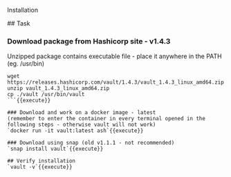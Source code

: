 Installation

## Task

### Download package from Hashicorp site - v1.4.3
Unzipped package contains executable file - place it anywhere in the PATH (eg. /usr/bin)
```
wget https://releases.hashicorp.com/vault/1.4.3/vault_1.4.3_linux_amd64.zip
unzip vault_1.4.3_linux_amd64.zip
cp ./vault /usr/bin/vault
```{{execute}}

### Download and work on a docker image - latest
(remember to enter the container in every terminal opened in the following steps - otherwise vault will not work)
`docker run -it vault:latest ash`{{execute}}

### Download using snap (old v1.1.1 - not recommended)
`snap install vault`{{execute}}

## Verify installation
`vault -v`{{execute}}
